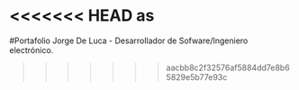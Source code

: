 <<<<<<< HEAD
as
=======
#Portafolio Jorge De Luca - Desarrollador de Sofware/Ingeniero electrónico.
>>>>>>> aacbb8c2f32576af5884dd7e8b65829e5b77e93c
